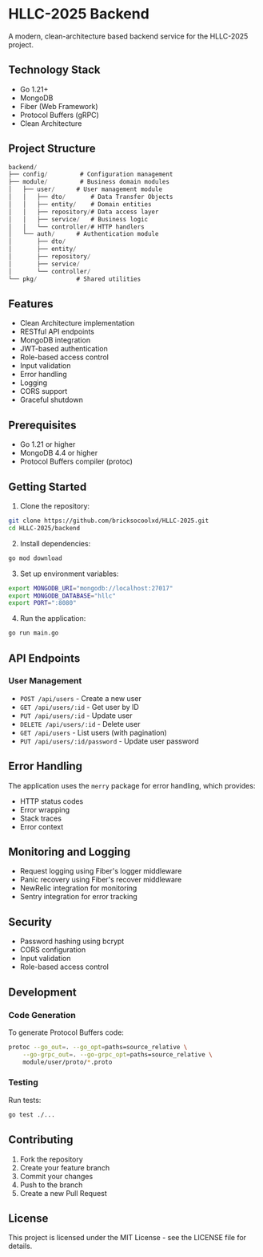 # HLLC-2025 Backend

A modern, clean-architecture based backend service for the HLLC-2025 project.

## Technology Stack

- Go 1.21+
- MongoDB
- Fiber (Web Framework)
- Protocol Buffers (gRPC)
- Clean Architecture

## Project Structure
```go
backend/
├── config/         # Configuration management
├── module/         # Business domain modules
│   ├── user/      # User management module
│   │   ├── dto/       # Data Transfer Objects
│   │   ├── entity/    # Domain entities
│   │   ├── repository/# Data access layer
│   │   ├── service/   # Business logic
│   │   └── controller/# HTTP handlers
│   └── auth/      # Authentication module
│       ├── dto/
│       ├── entity/
│       ├── repository/
│       ├── service/
│       └── controller/
└── pkg/           # Shared utilities
```

## Features

- Clean Architecture implementation
- RESTful API endpoints
- MongoDB integration
- JWT-based authentication
- Role-based access control
- Input validation
- Error handling
- Logging
- CORS support
- Graceful shutdown

## Prerequisites

- Go 1.21 or higher
- MongoDB 4.4 or higher
- Protocol Buffers compiler (protoc)

## Getting Started

1. Clone the repository:
```bash
git clone https://github.com/bricksocoolxd/HLLC-2025.git
cd HLLC-2025/backend
```

2. Install dependencies:
```bash
go mod download
```

3. Set up environment variables:
```bash
export MONGODB_URI="mongodb://localhost:27017"
export MONGODB_DATABASE="hllc"
export PORT=":8080"
```

4. Run the application:
```bash
go run main.go
```

## API Endpoints

### User Management

- `POST /api/users` - Create a new user
- `GET /api/users/:id` - Get user by ID
- `PUT /api/users/:id` - Update user
- `DELETE /api/users/:id` - Delete user
- `GET /api/users` - List users (with pagination)
- `PUT /api/users/:id/password` - Update user password

## Error Handling

The application uses the `merry` package for error handling, which provides:
- HTTP status codes
- Error wrapping
- Stack traces
- Error context

## Monitoring and Logging

- Request logging using Fiber's logger middleware
- Panic recovery using Fiber's recover middleware
- NewRelic integration for monitoring
- Sentry integration for error tracking

## Security

- Password hashing using bcrypt
- CORS configuration
- Input validation
- Role-based access control

## Development

### Code Generation

To generate Protocol Buffers code:

```bash
protoc --go_out=. --go_opt=paths=source_relative \
    --go-grpc_out=. --go-grpc_opt=paths=source_relative \
    module/user/proto/*.proto
```

### Testing

Run tests:
```bash
go test ./...
```

## Contributing

1. Fork the repository
2. Create your feature branch
3. Commit your changes
4. Push to the branch
5. Create a new Pull Request

## License

This project is licensed under the MIT License - see the LICENSE file for details. 